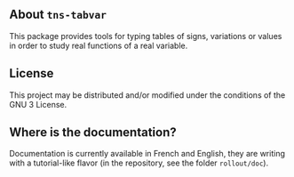 About `tns-tabvar`
------------------

This package provides tools for typing tables of signs, variations or values in order to study real functions of a real variable.


License
-------

This project may be distributed and/or modified under the conditions of the GNU 3 License.


Where is the documentation?
---------------------------

Documentation is currently available in French and English, they are writing with a tutorial-like flavor (in the repository, see the folder `rollout/doc`).
